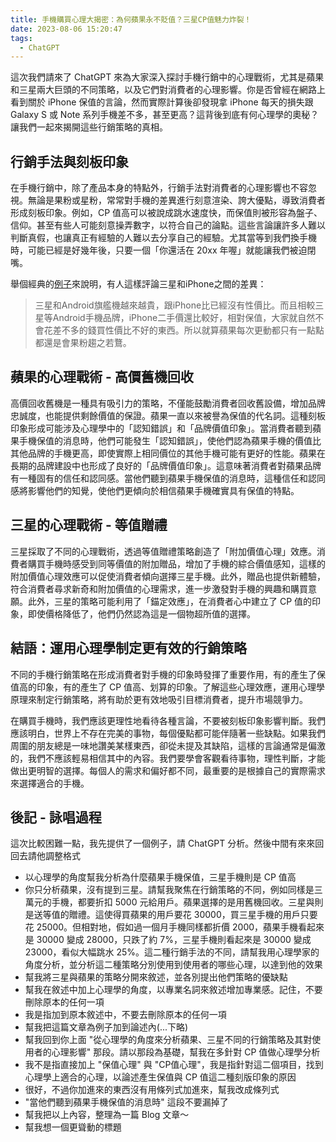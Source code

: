 ```yaml
---
title: 手機購買心理大揭密：為何蘋果永不貶值？三星CP值魅力炸裂！
date: 2023-08-06 15:20:47
tags:
  - ChatGPT
---
```


這次我們請來了 ChatGPT 來為大家深入探討手機行銷中的心理戰術，尤其是蘋果和三星兩大巨頭的不同策略，以及它們對消費者的心理影響。你是否曾經在網路上看到關於 iPhone 保值的言論，然而實際計算後卻發現拿 iPhone 每天的損失跟 Galaxy S 或 Note 系列手機差不多，甚至更高？這背後到底有何心理學的奧秘？讓我們一起來揭開這些行銷策略的真相。

## 行銷手法與刻板印象

在手機行銷中，除了產品本身的特點外，行銷手法對消費者的心理影響也不容忽視。無論是果粉或星粉，常常對手機的差異進行刻意渲染、誇大優點，導致消費者形成刻板印象。例如，CP 值高可以被說成跳水速度快，而保值則被形容為盤子、信仰。甚至有些人可能刻意操弄數字，以符合自己的論點。這些言論讓許多人難以判斷真假，也讓真正有經驗的人難以去分享自己的經驗。尤其當等到我們換手機時，可能已經是好幾年後，只要一個「你還活在 20xx 年喔」就能讓我們被迫閉嘴。

舉個經典的[例子](https://www.kocpc.com.tw/archives/503893)來說明，有人這樣評論三星和iPhone之間的差異：
> 三星和Android旗艦機越來越貴，跟iPhone比已經沒有性價比。而且相較三星等Android手機品牌，iPhone二手價還比較好，相對保值，大家就自然不會花差不多的錢買性價比不好的東西。所以就算蘋果每次更動都只有一點點都還是會果粉趨之若鶩。

## 蘋果的心理戰術 - 高價舊機回收

高價回收舊機是一種具有吸引力的策略，不僅能鼓勵消費者回收舊設備，增加品牌忠誠度，也能提供剩餘價值的保證。蘋果一直以來被譽為保值的代名詞。這種刻板印象形成可能涉及心理學中的「認知錯誤」和「品牌價值印象」。當消費者聽到蘋果手機保值的消息時，他們可能發生「認知錯誤」，使他們認為蘋果手機的價值比其他品牌的手機更高，即使實際上相同價位的其他手機可能有更好的性能。蘋果在長期的品牌建設中也形成了良好的「品牌價值印象」。這意味著消費者對蘋果品牌有一種固有的信任和認同感。當他們聽到蘋果手機保值的消息時，這種信任和認同感將影響他們的知覺，使他們更傾向於相信蘋果手機確實具有保值的特點。

## 三星的心理戰術 - 等值贈禮

三星採取了不同的心理戰術，透過等值贈禮策略創造了「附加價值心理」效應。消費者購買手機時感受到同等價值的附加贈品，增加了手機的綜合價值感知，這樣的附加價值心理效應可以促使消費者傾向選擇三星手機。此外，贈品也提供新體驗，符合消費者尋求新奇和附加價值的心理需求，進一步激發對手機的興趣和購買意願。此外，三星的策略可能利用了「錨定效應」，在消費者心中建立了 CP 值的印象，即使價格降低了，他們仍然認為這是一個物超所值的選擇。


## 結語：運用心理學制定更有效的行銷策略

不同的手機行銷策略在形成消費者對手機的印象時發揮了重要作用，有的產生了保值高的印象，有的產生了 CP 值高、划算的印象。了解這些心理效應，運用心理學原理來制定行銷策略，將有助於更有效地吸引目標消費者，提升市場競爭力。

在購買手機時，我們應該更理性地看待各種言論，不要被刻板印象影響判斷。我們應該明白，世界上不存在完美的事物，每個優點都可能伴隨著一些缺點。如果我們周圍的朋友總是一味地讚美某樣東西，卻從未提及其缺陷，這樣的言論通常是偏激的，我們不應該輕易相信其中的內容。我們要學會客觀看待事物，理性判斷，才能做出更明智的選擇。每個人的需求和偏好都不同，最重要的是根據自己的實際需求來選擇適合的手機。

## 後記 - 詠唱過程

這次比較困難一點，我先提供了一個例子，請 ChatGPT 分析。然後中間有來來回回去請他調整格式

- 以心理學的角度幫我分析為什麼蘋果手機保值，三星手機則是 CP 值高
- 你只分析蘋果，沒有提到三星。請幫我聚焦在行銷策略的不同，例如同樣是三萬元的手機，都要折扣 5000 元給用戶。蘋果選擇的是用舊機回收。三星與則是送等值的贈禮。這使得買蘋果的用戶要花 30000，買三星手機的用戶只要花 25000。但相對地，假如過一個月手機同樣都折價 2000，蘋果手機看起來是 30000 變成 28000，只跌了約 7%，三星手機則看起來是 30000 變成 23000，看似大幅跳水 25%。這二種行銷手法的不同，請幫我用心理學家的角度分析，並分析這二種策略分別使用到使用者的哪些心理，以達到他的效果
- 幫我將三星與蘋果的策略分開來敘述，並各別提出他們策略的優缺點
- 幫我在敘述中加上心理學的角度，以專業名詞來敘述增加專業感。記住，不要刪除原本的任何一項
- 我是指加到原本敘述中，不要去刪除原本的任何一項
- 幫我把這篇文章為例子加到論述內(...下略)
- 幫我回到你上面 "從心理學的角度來分析蘋果、三星不同的行銷策略及其對使用者的心理影響" 那段。請以那段為基礎，幫我在多針對 CP 值做心理學分析
- 我不是指直接加上 "保值心理" 與 "CP值心理"，我是指針對這二個項目，找到心理學上適合的心理，以論述產生保值與 CP 值這二種刻版印象的原因
- 很好，不過你加進來的東西沒有用條列式加進來，幫我改成條列式
- "當他們聽到蘋果手機保值的消息時" 這段不要漏掉了
- 幫我把以上內容，整理為一篇 Blog 文章～
- 幫我想一個更聳動的標題